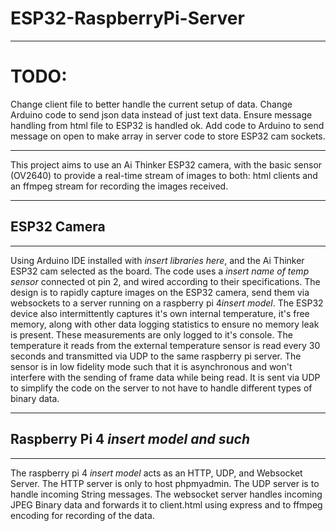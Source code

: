 # ESP32-RaspberryPi-Server

***

# TODO:
Change client file to better handle the current setup of data. Change Arduino code to send json data instead of just text data. Ensure message handling from html file to ESP32 is handled ok. Add code to Arduino to send message on open to make array in server code to store ESP32 cam sockets. 

***

This project aims to use an Ai Thinker ESP32 camera, with the basic sensor (OV2640) to provide a real-time stream of images to both: html clients and an ffmpeg stream for recording the images received.

***

## ESP32 Camera

***

Using Arduino IDE installed with *insert libraries here*, and the Ai Thinker ESP32 cam selected as the board.
The code uses a *insert name of temp sensor* connected ot pin 2, and wired according to their specifications.
The design is to rapidly capture images on the ESP32 camera, send them via websockets to a server running on a raspberry pi 4*insert model*. The ESP32 device also intermittently captures it's own internal temperature, it's free memory, along with other data logging statistics to ensure no memory leak is present. These measurements are only logged to it's console. The temperature it reads from the external temperature sensor is read every 30 seconds and transmitted via UDP to the same raspberry pi server. The sensor is in low fidelity mode such that it is asynchronous and won't interfere with the sending of frame data while being read. It is sent via UDP to simplify the code on the server to not have to handle different types of binary data.

***

## Raspberry Pi 4 *insert model and such*

***

The raspberry pi 4 *insert model* acts as an HTTP, UDP, and Websocket Server. The HTTP server is only to host phpmyadmin. The UDP server is to handle incoming String messages. The websocket server handles incoming JPEG Binary data and forwards it to client.html using express and to ffmpeg encoding for recording of the data.